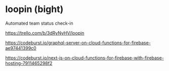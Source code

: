 # loopin (bight)
Automated team status check-in

https://trello.com/b/3dRyNyHV/loopin

https://codeburst.io/graphql-server-on-cloud-functions-for-firebase-ae97441399c0

https://codeburst.io/next-js-on-cloud-functions-for-firebase-with-firebase-hosting-7911465298f2

